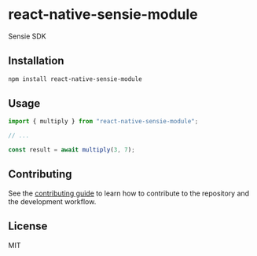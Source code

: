 # react-native-sensie-module

Sensie SDK

## Installation

```sh
npm install react-native-sensie-module
```

## Usage

```js
import { multiply } from "react-native-sensie-module";

// ...

const result = await multiply(3, 7);
```

## Contributing

See the [contributing guide](CONTRIBUTING.md) to learn how to contribute to the repository and the development workflow.

## License

MIT
